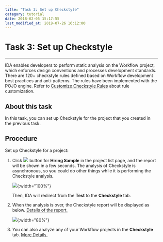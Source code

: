 ```yaml
---
title: "Task 3: Set up Checkstyle"
category: tutorial
date: 2018-02-05 15:17:55
last_modified_at: 2019-07-26 16:12:00
---
```


# Task 3: Set up Checkstyle
***

IDA enables developers to perform static analysis on the Workflow project, which enforces design conventions and processes development standards. There are 120+ checkstyle rules defined based on Workflow development best practices and anti-patterns. The rules have been implemented with the POJO engine. Refer to [Customize Checkstyle Rules](../checkstyle/checkstyle-customize-checkstyle-rules.html) about rule customization.


## About this task

In this task, you can set up Checkstyle for the project that you created in the previous task.
  
## Procedure

Set up Checkstyle for a project:

1. Click ![][tutorial_checkstyle_button] button for **Hiring Sample** in the project list page, and the report will be shown in a few seconds. The analysis of Checkstyle is asynchronous, so you could do other things while it is performing the Checkstyle analysis.
  
   ![][tutorial_project_list]{:width="100%"}
      
   Then, IDA will redirect from the **Test** to the **Checkstyle** tab.
    
2. When the analysis is over, the Checkstyle report will be displayed as below. [Details of the report.][1]
  
   ![][tutorial_checkstyle_report]{:width="80%"}

3. You can also analyze any of your Workflow projects in the **Checkstyle** tab. [More Details.][2]
 
  
  
<!-- **[<Previous][3] [\| Next>][4]** -->
 
[tutorial_checkstyle_button]: ../images/tutorial/tutorial_checkstyle_button.PNG
[tutorial_project_list]: ../images/tutorial/tutorial_project_list.PNG
[checkstyle_notification]: ../images/checkstyle/checkstyle_notification.png
[tutorial_checkstyle_report]: ../images/tutorial/tutorial_checkstyle_report.PNG

[1]: ../checkstyle/checkstyle-checkstyle-report.html
[2]: ../checkstyle/checkstyle-analyze-workflow-projects-with-checkstyle.html
[3]: tutorial-run-record-and-replay-a-test-case.html
[4]: tutorial-create-a-pipeline-for-continuous-deployment.html